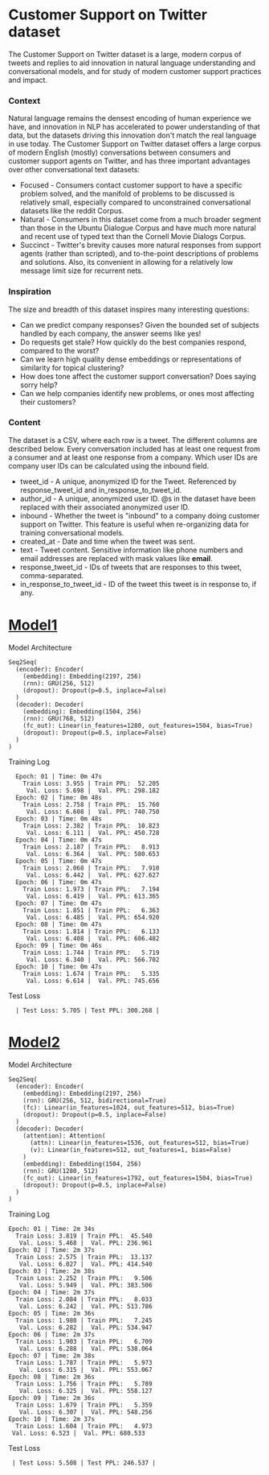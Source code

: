 # Customer Support on Twitter dataset

The Customer Support on Twitter dataset is a large, modern corpus of tweets and replies to aid innovation in natural language understanding and conversational models, and for study of modern customer support practices and impact.

### Context
Natural language remains the densest encoding of human experience we have, and innovation in NLP has accelerated to power understanding of that data, but the datasets driving this innovation don't match the real language in use today. The Customer Support on Twitter dataset offers a large corpus of modern English (mostly) conversations between consumers and customer support agents on Twitter, and has three important advantages over other conversational text datasets:

- Focused - Consumers contact customer support to have a specific problem solved, and the manifold of problems to be discussed is relatively small, especially compared to unconstrained conversational datasets like the reddit Corpus.
- Natural - Consumers in this dataset come from a much broader segment than those in the Ubuntu Dialogue Corpus and have much more natural and recent use of typed text than the Cornell Movie Dialogs Corpus.
- Succinct - Twitter's brevity causes more natural responses from support agents (rather than scripted), and to-the-point descriptions of problems and solutions. Also, its convenient in allowing for a relatively low message limit size for recurrent nets.

### Inspiration
The size and breadth of this dataset inspires many interesting questions:

- Can we predict company responses? Given the bounded set of subjects handled by each company, the answer seems like yes!
- Do requests get stale? How quickly do the best companies respond, compared to the worst?
- Can we learn high quality dense embeddings or representations of similarity for topical clustering?
- How does tone affect the customer support conversation? Does saying sorry help?
- Can we help companies identify new problems, or ones most affecting their customers?

### Content
The dataset is a CSV, where each row is a tweet. The different columns are described below. Every conversation included has at least one request from a consumer and at least one response from a company. Which user IDs are company user IDs can be calculated using the inbound field.

- tweet_id - A unique, anonymized ID for the Tweet. Referenced by response_tweet_id and in_response_to_tweet_id.
- author_id - A unique, anonymized user ID. @s in the dataset have been replaced with their associated anonymized user ID.
- inbound - Whether the tweet is "inbound" to a company doing customer support on Twitter. This feature is useful when re-organizing data for training conversational models.
- created_at - Date and time when the tweet was sent.
- text - Tweet content. Sensitive information like phone numbers and email addresses are replaced with mask values like __email__.
- response_tweet_id - IDs of tweets that are responses to this tweet, comma-separated.
- in_response_to_tweet_id - ID of the tweet this tweet is in response to, if any.


# [Model1](Twitter_Dataset_Learning_Phrase_Representation_RNN_Encoder_Decoder.ipynb)

Model Architecture

    Seq2Seq(
      (encoder): Encoder(
        (embedding): Embedding(2197, 256)
        (rnn): GRU(256, 512)
        (dropout): Dropout(p=0.5, inplace=False)
      )
      (decoder): Decoder(
        (embedding): Embedding(1504, 256)
        (rnn): GRU(768, 512)
        (fc_out): Linear(in_features=1280, out_features=1504, bias=True)
        (dropout): Dropout(p=0.5, inplace=False)
      )
    )

Training Log

      Epoch: 01 | Time: 0m 47s
        Train Loss: 3.955 | Train PPL:  52.205
         Val. Loss: 5.698 |  Val. PPL: 298.182
      Epoch: 02 | Time: 0m 48s
        Train Loss: 2.758 | Train PPL:  15.760
         Val. Loss: 6.608 |  Val. PPL: 740.750
      Epoch: 03 | Time: 0m 48s
        Train Loss: 2.382 | Train PPL:  10.823
         Val. Loss: 6.111 |  Val. PPL: 450.728
      Epoch: 04 | Time: 0m 47s
        Train Loss: 2.187 | Train PPL:   8.913
         Val. Loss: 6.364 |  Val. PPL: 580.653
      Epoch: 05 | Time: 0m 47s
        Train Loss: 2.068 | Train PPL:   7.910
         Val. Loss: 6.442 |  Val. PPL: 627.627
      Epoch: 06 | Time: 0m 47s
        Train Loss: 1.973 | Train PPL:   7.194
         Val. Loss: 6.419 |  Val. PPL: 613.365
      Epoch: 07 | Time: 0m 47s
        Train Loss: 1.851 | Train PPL:   6.363
         Val. Loss: 6.485 |  Val. PPL: 654.920
      Epoch: 08 | Time: 0m 47s
        Train Loss: 1.814 | Train PPL:   6.133
         Val. Loss: 6.408 |  Val. PPL: 606.482
      Epoch: 09 | Time: 0m 46s
        Train Loss: 1.744 | Train PPL:   5.719
         Val. Loss: 6.340 |  Val. PPL: 566.702
      Epoch: 10 | Time: 0m 47s
        Train Loss: 1.674 | Train PPL:   5.335
         Val. Loss: 6.614 |  Val. PPL: 745.656

Test Loss

      | Test Loss: 5.705 | Test PPL: 300.268 |
       
    
# [Model2](Twitter_Dataset_Sequence_to_Sequence_using_Attention.ipynb)

Model Architecture

    Seq2Seq(
      (encoder): Encoder(
        (embedding): Embedding(2197, 256)
        (rnn): GRU(256, 512, bidirectional=True)
        (fc): Linear(in_features=1024, out_features=512, bias=True)
        (dropout): Dropout(p=0.5, inplace=False)
      )
      (decoder): Decoder(
        (attention): Attention(
          (attn): Linear(in_features=1536, out_features=512, bias=True)
          (v): Linear(in_features=512, out_features=1, bias=False)
        )
        (embedding): Embedding(1504, 256)
        (rnn): GRU(1280, 512)
        (fc_out): Linear(in_features=1792, out_features=1504, bias=True)
        (dropout): Dropout(p=0.5, inplace=False)
      )
    )

Training Log

    Epoch: 01 | Time: 2m 34s
      Train Loss: 3.819 | Train PPL:  45.540
       Val. Loss: 5.468 |  Val. PPL: 236.961
    Epoch: 02 | Time: 2m 37s
      Train Loss: 2.575 | Train PPL:  13.137
       Val. Loss: 6.027 |  Val. PPL: 414.540
    Epoch: 03 | Time: 2m 38s
      Train Loss: 2.252 | Train PPL:   9.506
       Val. Loss: 5.949 |  Val. PPL: 383.506
    Epoch: 04 | Time: 2m 37s
      Train Loss: 2.084 | Train PPL:   8.033
       Val. Loss: 6.242 |  Val. PPL: 513.786
    Epoch: 05 | Time: 2m 36s
      Train Loss: 1.980 | Train PPL:   7.245
       Val. Loss: 6.282 |  Val. PPL: 534.947
    Epoch: 06 | Time: 2m 37s
      Train Loss: 1.903 | Train PPL:   6.709
       Val. Loss: 6.288 |  Val. PPL: 538.064
    Epoch: 07 | Time: 2m 38s
      Train Loss: 1.787 | Train PPL:   5.973
       Val. Loss: 6.315 |  Val. PPL: 553.067
    Epoch: 08 | Time: 2m 36s
      Train Loss: 1.756 | Train PPL:   5.789
       Val. Loss: 6.325 |  Val. PPL: 558.127
    Epoch: 09 | Time: 2m 36s
      Train Loss: 1.679 | Train PPL:   5.359
       Val. Loss: 6.307 |  Val. PPL: 548.256
    Epoch: 10 | Time: 2m 37s
      Train Loss: 1.604 | Train PPL:   4.973
     Val. Loss: 6.523 |  Val. PPL: 680.533

Test Loss

     | Test Loss: 5.508 | Test PPL: 246.537 |
